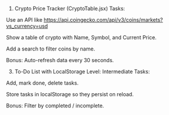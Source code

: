 1. Crypto Price Tracker (CryptoTable.jsx)
   Tasks:

Use an API like https://api.coingecko.com/api/v3/coins/markets?vs_currency=usd

Show a table of crypto with Name, Symbol, and Current Price.

Add a search to filter coins by name.

Bonus: Auto-refresh data every 30 seconds.

3.  To-Do List with LocalStorage
    Level: Intermediate
    Tasks:

Add, mark done, delete tasks.

Store tasks in localStorage so they persist on reload.

Bonus: Filter by completed / incomplete.
